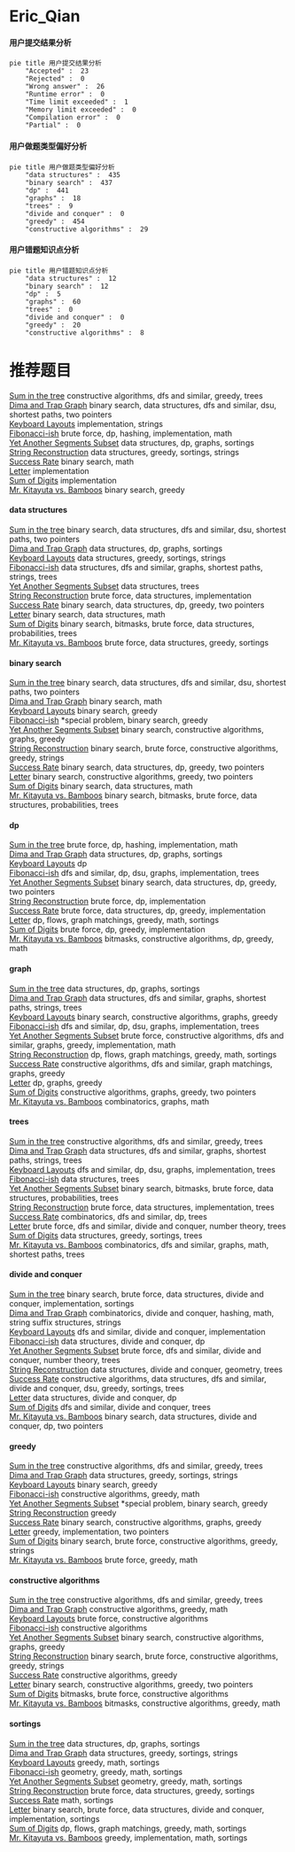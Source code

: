 # Eric_Qian
<!-- tabs:start -->
#### **用户提交结果分析**

```mermaid
pie title 用户提交结果分析
    "Accepted" :  23
    "Rejected" :  0
    "Wrong answer" :  26
    "Runtime error" :  0
    "Time limit exceeded" :  1
    "Memory limit exceeded" :  0
    "Compilation error" :  0
    "Partial" :  0
```
#### **用户做题类型偏好分析**

```mermaid
pie title 用户做题类型偏好分析
    "data structures" :  435
    "binary search" :  437
    "dp" :  441
    "graphs" :  18
    "trees" :  9
    "divide and conquer" :  0
    "greedy" :  454
    "constructive algorithms" :  29
```
#### **用户错题知识点分析**

```mermaid
pie title 用户错题知识点分析
    "data structures" :  12
    "binary search" :  12
    "dp" :  5
    "graphs" :  60
    "trees" :  0
    "divide and conquer" :  0
    "greedy" :  20
    "constructive algorithms" :  8
```
<!-- tabs:end -->
# 推荐题目
[Sum in the tree](https://codeforces.com/contest/1099/problem/D)		constructive algorithms,
                        dfs and similar,
                        greedy,
                        trees		  
[Dima and Trap Graph](http://codeforces.com/problemset/problem/366/D)		binary search,
                        data structures,
                        dfs and similar,
                        dsu,
                        shortest paths,
                        two pointers		  
[Keyboard Layouts](http://codeforces.com/problemset/problem/831/B)		implementation,
                        strings		  
[Fibonacci-ish](http://codeforces.com/problemset/problem/633/D)		brute force,
                        dp,
                        hashing,
                        implementation,
                        math		  
[Yet Another Segments Subset](http://codeforces.com/problemset/problem/1399/F)		data structures,
                        dp,
                        graphs,
                        sortings		  
[String Reconstruction](http://codeforces.com/problemset/problem/827/A)		data structures,
                        greedy,
                        sortings,
                        strings		  
[Success Rate](https://codeforces.com/contest/807/problem/C)		binary search,
                        math		  
[Letter](http://codeforces.com/problemset/problem/14/A)		implementation		  
[Sum of Digits](http://codeforces.com/problemset/problem/102/B)		implementation		  
[Mr. Kitayuta vs. Bamboos](https://codeforces.com/contest/506/problem/C)		binary search,
                        greedy		  
<!-- tabs:start -->
#### **data structures**
[Sum in the tree](http://codeforces.com/problemset/problem/366/D)		binary search,
                        data structures,
                        dfs and similar,
                        dsu,
                        shortest paths,
                        two pointers		  
[Dima and Trap Graph](http://codeforces.com/problemset/problem/1399/F)		data structures,
                        dp,
                        graphs,
                        sortings		  
[Keyboard Layouts](http://codeforces.com/problemset/problem/827/A)		data structures,
                        greedy,
                        sortings,
                        strings		  
[Fibonacci-ish](http://codeforces.com/problemset/problem/1209/F)		data structures,
                        dfs and similar,
                        graphs,
                        shortest paths,
                        strings,
                        trees		  
[Yet Another Segments Subset](http://codeforces.com/problemset/problem/1491/H)		data structures,
                        trees		  
[String Reconstruction](https://codeforces.com/contest/1291/problem/C)		brute force,
                        data structures,
                        implementation		  
[Success Rate](http://codeforces.com/problemset/problem/1492/C)		binary search,
                        data structures,
                        dp,
                        greedy,
                        two pointers		  
[Letter](http://codeforces.com/problemset/problem/1490/G)		binary search,
                        data structures,
                        math		  
[Sum of Digits](http://codeforces.com/problemset/problem/1479/D)		binary search,
                        bitmasks,
                        brute force,
                        data structures,
                        probabilities,
                        trees		  
[Mr. Kitayuta vs. Bamboos](http://codeforces.com/problemset/problem/1497/A)		brute force,
                        data structures,
                        greedy,
                        sortings		  
#### **binary search**
[Sum in the tree](http://codeforces.com/problemset/problem/366/D)		binary search,
                        data structures,
                        dfs and similar,
                        dsu,
                        shortest paths,
                        two pointers		  
[Dima and Trap Graph](https://codeforces.com/contest/807/problem/C)		binary search,
                        math		  
[Keyboard Layouts](https://codeforces.com/contest/506/problem/C)		binary search,
                        greedy		  
[Fibonacci-ish](http://codeforces.com/problemset/problem/1488/D)		*special problem,
                        binary search,
                        greedy		  
[Yet Another Segments Subset](http://codeforces.com/problemset/problem/232/A)		binary search,
                        constructive algorithms,
                        graphs,
                        greedy		  
[String Reconstruction](http://codeforces.com/problemset/problem/1493/C)		binary search,
                        brute force,
                        constructive algorithms,
                        greedy,
                        strings		  
[Success Rate](http://codeforces.com/problemset/problem/1492/C)		binary search,
                        data structures,
                        dp,
                        greedy,
                        two pointers		  
[Letter](http://codeforces.com/problemset/problem/1463/D)		binary search,
                        constructive algorithms,
                        greedy,
                        two pointers		  
[Sum of Digits](http://codeforces.com/problemset/problem/1490/G)		binary search,
                        data structures,
                        math		  
[Mr. Kitayuta vs. Bamboos](http://codeforces.com/problemset/problem/1479/D)		binary search,
                        bitmasks,
                        brute force,
                        data structures,
                        probabilities,
                        trees		  
#### **dp**
[Sum in the tree](http://codeforces.com/problemset/problem/633/D)		brute force,
                        dp,
                        hashing,
                        implementation,
                        math		  
[Dima and Trap Graph](http://codeforces.com/problemset/problem/1399/F)		data structures,
                        dp,
                        graphs,
                        sortings		  
[Keyboard Layouts](http://codeforces.com/problemset/problem/543/A)		dp		  
[Fibonacci-ish](http://codeforces.com/problemset/problem/81/E)		dfs and similar,
                        dp,
                        dsu,
                        graphs,
                        implementation,
                        trees		  
[Yet Another Segments Subset](http://codeforces.com/problemset/problem/1492/C)		binary search,
                        data structures,
                        dp,
                        greedy,
                        two pointers		  
[String Reconstruction](https://codeforces.com/contest/1457/problem/C)		brute force,
                        dp,
                        implementation		  
[Success Rate](http://codeforces.com/problemset/problem/1491/C)		brute force,
                        data structures,
                        dp,
                        greedy,
                        implementation		  
[Letter](http://codeforces.com/problemset/problem/1437/C)		dp,
                        flows,
                        graph matchings,
                        greedy,
                        math,
                        sortings		  
[Sum of Digits](http://codeforces.com/problemset/problem/1499/B)		brute force,
                        dp,
                        greedy,
                        implementation		  
[Mr. Kitayuta vs. Bamboos](http://codeforces.com/problemset/problem/1491/D)		bitmasks,
                        constructive algorithms,
                        dp,
                        greedy,
                        math		  
#### **graph**
[Sum in the tree](http://codeforces.com/problemset/problem/1399/F)		data structures,
                        dp,
                        graphs,
                        sortings		  
[Dima and Trap Graph](http://codeforces.com/problemset/problem/1209/F)		data structures,
                        dfs and similar,
                        graphs,
                        shortest paths,
                        strings,
                        trees		  
[Keyboard Layouts](http://codeforces.com/problemset/problem/232/A)		binary search,
                        constructive algorithms,
                        graphs,
                        greedy		  
[Fibonacci-ish](http://codeforces.com/problemset/problem/81/E)		dfs and similar,
                        dp,
                        dsu,
                        graphs,
                        implementation,
                        trees		  
[Yet Another Segments Subset](http://codeforces.com/problemset/problem/1487/C)		brute force,
                        constructive algorithms,
                        dfs and similar,
                        graphs,
                        greedy,
                        implementation,
                        math		  
[String Reconstruction](http://codeforces.com/problemset/problem/1437/C)		dp,
                        flows,
                        graph matchings,
                        greedy,
                        math,
                        sortings		  
[Success Rate](http://codeforces.com/problemset/problem/1470/D)		constructive algorithms,
                        dfs and similar,
                        graph matchings,
                        graphs,
                        greedy		  
[Letter](http://codeforces.com/problemset/problem/1476/C)		dp,
                        graphs,
                        greedy		  
[Sum of Digits](http://codeforces.com/problemset/problem/1304/D)		constructive algorithms,
                        graphs,
                        greedy,
                        two pointers		  
[Mr. Kitayuta vs. Bamboos](http://codeforces.com/problemset/problem/1475/C)		combinatorics,
                        graphs,
                        math		  
#### **trees**
[Sum in the tree](https://codeforces.com/contest/1099/problem/D)		constructive algorithms,
                        dfs and similar,
                        greedy,
                        trees		  
[Dima and Trap Graph](http://codeforces.com/problemset/problem/1209/F)		data structures,
                        dfs and similar,
                        graphs,
                        shortest paths,
                        strings,
                        trees		  
[Keyboard Layouts](http://codeforces.com/problemset/problem/81/E)		dfs and similar,
                        dp,
                        dsu,
                        graphs,
                        implementation,
                        trees		  
[Fibonacci-ish](http://codeforces.com/problemset/problem/1491/H)		data structures,
                        trees		  
[Yet Another Segments Subset](http://codeforces.com/problemset/problem/1479/D)		binary search,
                        bitmasks,
                        brute force,
                        data structures,
                        probabilities,
                        trees		  
[String Reconstruction](http://codeforces.com/problemset/problem/1511/C)		brute force,
                        data structures,
                        implementation,
                        trees		  
[Success Rate](http://codeforces.com/problemset/problem/1499/F)		combinatorics,
                        dfs and similar,
                        dp,
                        trees		  
[Letter](http://codeforces.com/problemset/problem/1491/E)		brute force,
                        dfs and similar,
                        divide and conquer,
                        number theory,
                        trees		  
[Sum of Digits](http://codeforces.com/problemset/problem/1466/D)		data structures,
                        greedy,
                        sortings,
                        trees		  
[Mr. Kitayuta vs. Bamboos](http://codeforces.com/problemset/problem/1495/D)		combinatorics,
                        dfs and similar,
                        graphs,
                        math,
                        shortest paths,
                        trees		  
#### **divide and conquer**
[Sum in the tree](http://codeforces.com/problemset/problem/1461/D)		binary search,
                        brute force,
                        data structures,
                        divide and conquer,
                        implementation,
                        sortings		  
[Dima and Trap Graph](http://codeforces.com/problemset/problem/1466/G)		combinatorics,
                        divide and conquer,
                        hashing,
                        math,
                        string suffix structures,
                        strings		  
[Keyboard Layouts](http://codeforces.com/problemset/problem/1490/D)		dfs and similar,
                        divide and conquer,
                        implementation		  
[Fibonacci-ish](https://codeforces.com/contest/1483/problem/C)		data structures,
                        divide and conquer,
                        dp		  
[Yet Another Segments Subset](http://codeforces.com/problemset/problem/1491/E)		brute force,
                        dfs and similar,
                        divide and conquer,
                        number theory,
                        trees		  
[String Reconstruction](http://codeforces.com/problemset/problem/1303/G)		data structures,
                        divide and conquer,
                        geometry,
                        trees		  
[Success Rate](http://codeforces.com/problemset/problem/1494/D)		constructive algorithms,
                        data structures,
                        dfs and similar,
                        divide and conquer,
                        dsu,
                        greedy,
                        sortings,
                        trees		  
[Letter](http://codeforces.com/problemset/problem/1482/E)		data structures,
                        divide and conquer,
                        dp		  
[Sum of Digits](http://codeforces.com/problemset/problem/566/C)		dfs and similar,
                        divide and conquer,
                        trees		  
[Mr. Kitayuta vs. Bamboos](http://codeforces.com/problemset/problem/1428/F)		binary search,
                        data structures,
                        divide and conquer,
                        dp,
                        two pointers		  
#### **greedy**
[Sum in the tree](https://codeforces.com/contest/1099/problem/D)		constructive algorithms,
                        dfs and similar,
                        greedy,
                        trees		  
[Dima and Trap Graph](http://codeforces.com/problemset/problem/827/A)		data structures,
                        greedy,
                        sortings,
                        strings		  
[Keyboard Layouts](https://codeforces.com/contest/506/problem/C)		binary search,
                        greedy		  
[Fibonacci-ish](http://codeforces.com/problemset/problem/266/C)		constructive algorithms,
                        greedy,
                        math		  
[Yet Another Segments Subset](http://codeforces.com/problemset/problem/1488/D)		*special problem,
                        binary search,
                        greedy		  
[String Reconstruction](https://codeforces.com/contest/1432/problem/F)		greedy		  
[Success Rate](http://codeforces.com/problemset/problem/232/A)		binary search,
                        constructive algorithms,
                        graphs,
                        greedy		  
[Letter](http://codeforces.com/problemset/problem/381/A)		greedy,
                        implementation,
                        two pointers		  
[Sum of Digits](http://codeforces.com/problemset/problem/1493/C)		binary search,
                        brute force,
                        constructive algorithms,
                        greedy,
                        strings		  
[Mr. Kitayuta vs. Bamboos](http://codeforces.com/problemset/problem/1299/A)		brute force,
                        greedy,
                        math		  
#### **constructive algorithms**
[Sum in the tree](https://codeforces.com/contest/1099/problem/D)		constructive algorithms,
                        dfs and similar,
                        greedy,
                        trees		  
[Dima and Trap Graph](http://codeforces.com/problemset/problem/266/C)		constructive algorithms,
                        greedy,
                        math		  
[Keyboard Layouts](http://codeforces.com/problemset/problem/831/C)		brute force,
                        constructive algorithms		  
[Fibonacci-ish](http://codeforces.com/problemset/problem/622/D)		constructive algorithms		  
[Yet Another Segments Subset](http://codeforces.com/problemset/problem/232/A)		binary search,
                        constructive algorithms,
                        graphs,
                        greedy		  
[String Reconstruction](http://codeforces.com/problemset/problem/1493/C)		binary search,
                        brute force,
                        constructive algorithms,
                        greedy,
                        strings		  
[Success Rate](http://codeforces.com/problemset/problem/1493/A)		constructive algorithms,
                        greedy		  
[Letter](http://codeforces.com/problemset/problem/1463/D)		binary search,
                        constructive algorithms,
                        greedy,
                        two pointers		  
[Sum of Digits](https://codeforces.com/contest/1456/problem/B)		bitmasks,
                        brute force,
                        constructive algorithms		  
[Mr. Kitayuta vs. Bamboos](http://codeforces.com/problemset/problem/1492/D)		bitmasks,
                        constructive algorithms,
                        greedy,
                        math		  
#### **sortings**
[Sum in the tree](http://codeforces.com/problemset/problem/1399/F)		data structures,
                        dp,
                        graphs,
                        sortings		  
[Dima and Trap Graph](http://codeforces.com/problemset/problem/827/A)		data structures,
                        greedy,
                        sortings,
                        strings		  
[Keyboard Layouts](http://codeforces.com/problemset/problem/1165/E)		greedy,
                        math,
                        sortings		  
[Fibonacci-ish](https://codeforces.com/contest/1496/problem/C)		geometry,
                        greedy,
                        math,
                        sortings		  
[Yet Another Segments Subset](http://codeforces.com/problemset/problem/1495/A)		geometry,
                        greedy,
                        math,
                        sortings		  
[String Reconstruction](http://codeforces.com/problemset/problem/1497/A)		brute force,
                        data structures,
                        greedy,
                        sortings		  
[Success Rate](http://codeforces.com/problemset/problem/1427/A)		math,
                        sortings		  
[Letter](http://codeforces.com/problemset/problem/1461/D)		binary search,
                        brute force,
                        data structures,
                        divide and conquer,
                        implementation,
                        sortings		  
[Sum of Digits](http://codeforces.com/problemset/problem/1437/C)		dp,
                        flows,
                        graph matchings,
                        greedy,
                        math,
                        sortings		  
[Mr. Kitayuta vs. Bamboos](http://codeforces.com/problemset/problem/1473/A)		greedy,
                        implementation,
                        math,
                        sortings		  
<!-- tabs:end -->
